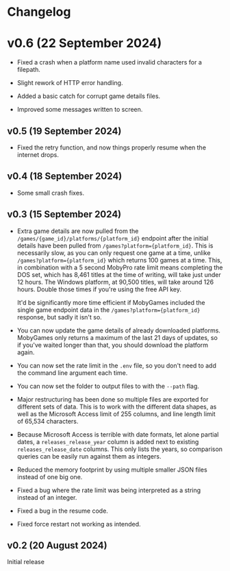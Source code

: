 # Changelog

# v0.6 (22 September 2024)

- Fixed a crash when a platform name used invalid characters for a filepath.

- Slight rework of HTTP error handling.

- Added a basic catch for corrupt game details files.

- Improved some messages written to screen.

## v0.5 (19 September 2024)

- Fixed the retry function, and now things properly resume when the internet drops.

## v0.4 (18 September 2024)

- Some small crash fixes.

## v0.3 (15 September 2024)

- Extra game details are now pulled from the `/games/{game_id}/platforms/{platform_id}`
  endpoint after the initial details have been pulled from
  `/games?platform={platform_id}`. This is necessarily slow, as you can only request one
  game at a time, unlike `/games?platform={platform_id}` which returns 100 games at a
  time. This, in combination with a 5 second MobyPro rate limit means completing the DOS
  set, which has 8,461 titles at the time of writing, will take just under 12 hours.
  The Windows platform, at 90,500 titles, will take around 126 hours.
  Double those times if you're using the free API key.

  It'd be significantly more time efficient if MobyGames included the single game endpoint
  data in the `/games?platform={platform_id}` response, but sadly it isn't so.

- You can now update the game details of already downloaded platforms. MobyGames only
  returns a maximum of the last 21 days of updates, so if you've waited longer than that,
  you should download the platform again.

- You can now set the rate limit in the `.env` file, so you don't need to add the command
  line argument each time.

- You can now set the folder to output files to with the `--path` flag.

- Major restructuring has been done so multiple files are exported for different sets of
  data. This is to work with the different data shapes, as well as the Microsoft Access
  limit of 255 columns, and line length limit of 65,534 characters.

- Because Microsoft Access is terrible with date formats, let alone partial dates, a
  `releases_release_year` column is added next to existing `releases_release_date`
  columns. This only lists the years, so comparison queries can be easily run against
  them as integers.

- Reduced the memory footprint by using multiple smaller JSON files instead of one big
  one.

- Fixed a bug where the rate limit was being interpreted as a string instead of an
  integer.

- Fixed a bug in the resume code.

- Fixed force restart not working as intended.

## v0.2 (20 August 2024)

Initial release
